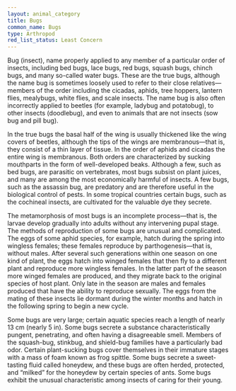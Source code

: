 ```yaml
---
layout: animal_category
title: Bugs
common_name: Bugs
type: Arthropod
red_list_status: Least Concern
---
```


Bug (insect), name properly applied to any member of a particular order of insects, including bed bugs, lace bugs, red bugs, squash bugs, chinch bugs, and many so-called water bugs. These are the true bugs, although the name bug is sometimes loosely used to refer to their close relatives—members of the order including the cicadas, aphids, tree hoppers, lantern flies, mealybugs, white flies, and scale insects. The name bug is also often incorrectly applied to beetles (for example, ladybug and potatobug), to other insects (doodlebug), and even to animals that are not insects (sow bug and pill bug).

In the true bugs the basal half of the wing is usually thickened like the wing covers of beetles, although the tips of the wings are membranous—that is, they consist of a thin layer of tissue. In the order of aphids and cicadas the entire wing is membranous. Both orders are characterized by sucking mouthparts in the form of well-developed beaks. Although a few, such as bed bugs, are parasitic on vertebrates, most bugs subsist on plant juices, and many are among the most economically harmful of insects. A few bugs, such as the assassin bug, are predatory and are therefore useful in the biological control of pests. In some tropical countries certain bugs, such as the cochineal insects, are cultivated for the valuable dye they secrete.

The metamorphosis of most bugs is an incomplete process—that is, the larvae develop gradually into adults without any intervening pupal stage. The methods of reproduction of some bugs are unusual and complicated. The eggs of some aphid species, for example, hatch during the spring into wingless females; these females reproduce by parthogenesis—that is, without males. After several such generations within one season on one kind of plant, the eggs hatch into winged females that then fly to a different plant and reproduce more wingless females. In the latter part of the season more winged females are produced, and they migrate back to the original species of host plant. Only late in the season are males and females produced that have the ability to reproduce sexually. The eggs from the mating of these insects lie dormant during the winter months and hatch in the following spring to begin a new cycle.

Some bugs are very large; certain aquatic species reach a length of nearly 13 cm (nearly 5 in). Some bugs secrete a substance characteristically pungent, penetrating, and often having a disagreeable smell. Members of the squash-bug, stinkbug, and shield-bug families have a particularly bad odor. Certain plant-sucking bugs cover themselves in their immature stages with a mass of foam known as frog spittle. Some bugs secrete a sweet-tasting fluid called honeydew, and these bugs are often herded, protected, and “milked” for the honeydew by certain species of ants. Some bugs exhibit the unusual characteristic among insects of caring for their young.